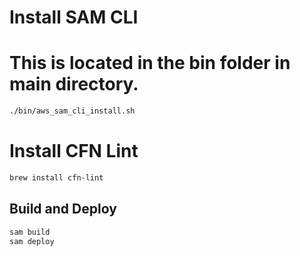 # Install SAM CLI 
# This is located in the bin folder in main directory.

```sh
./bin/aws_sam_cli_install.sh
```

# Install CFN Lint

```sh
brew install cfn-lint
```

## Build and Deploy

```sh
sam build
sam deploy
```